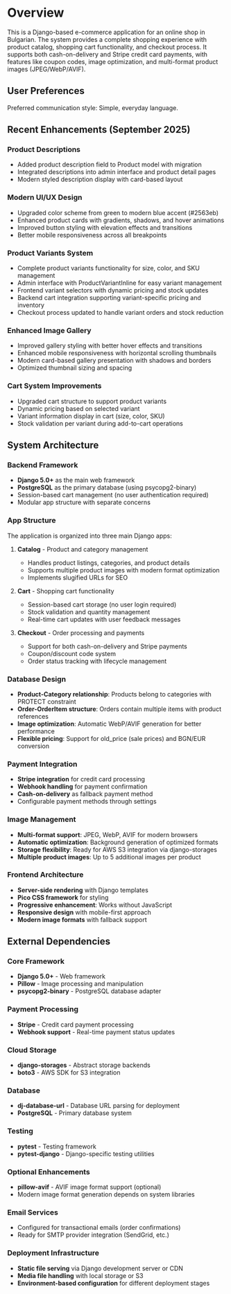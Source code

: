 # Overview

This is a Django-based e-commerce application for an online shop in Bulgarian. The system provides a complete shopping experience with product catalog, shopping cart functionality, and checkout process. It supports both cash-on-delivery and Stripe credit card payments, with features like coupon codes, image optimization, and multi-format product images (JPEG/WebP/AVIF).

## User Preferences

Preferred communication style: Simple, everyday language.

## Recent Enhancements (September 2025)

### Product Descriptions
- Added product description field to Product model with migration
- Integrated descriptions into admin interface and product detail pages
- Modern styled description display with card-based layout

### Modern UI/UX Design
- Upgraded color scheme from green to modern blue accent (#2563eb)
- Enhanced product cards with gradients, shadows, and hover animations
- Improved button styling with elevation effects and transitions
- Better mobile responsiveness across all breakpoints

### Product Variants System
- Complete product variants functionality for size, color, and SKU management
- Admin interface with ProductVariantInline for easy variant management
- Frontend variant selectors with dynamic pricing and stock updates
- Backend cart integration supporting variant-specific pricing and inventory
- Checkout process updated to handle variant orders and stock reduction

### Enhanced Image Gallery
- Improved gallery styling with better hover effects and transitions
- Enhanced mobile responsiveness with horizontal scrolling thumbnails
- Modern card-based gallery presentation with shadows and borders
- Optimized thumbnail sizing and spacing

### Cart System Improvements
- Upgraded cart structure to support product variants
- Dynamic pricing based on selected variant
- Variant information display in cart (size, color, SKU)
- Stock validation per variant during add-to-cart operations

## System Architecture

### Backend Framework
- **Django 5.0+** as the main web framework
- **PostgreSQL** as the primary database (using psycopg2-binary)
- Session-based cart management (no user authentication required)
- Modular app structure with separate concerns

### App Structure
The application is organized into three main Django apps:

1. **Catalog** - Product and category management
   - Handles product listings, categories, and product details
   - Supports multiple product images with modern format optimization
   - Implements slugified URLs for SEO

2. **Cart** - Shopping cart functionality
   - Session-based cart storage (no user login required)
   - Stock validation and quantity management
   - Real-time cart updates with user feedback messages

3. **Checkout** - Order processing and payments
   - Support for both cash-on-delivery and Stripe payments
   - Coupon/discount code system
   - Order status tracking with lifecycle management

### Database Design
- **Product-Category relationship**: Products belong to categories with PROTECT constraint
- **Order-OrderItem structure**: Orders contain multiple items with product references
- **Image optimization**: Automatic WebP/AVIF generation for better performance
- **Flexible pricing**: Support for old_price (sale prices) and BGN/EUR conversion

### Payment Integration
- **Stripe integration** for credit card processing
- **Webhook handling** for payment confirmation
- **Cash-on-delivery** as fallback payment method
- Configurable payment methods through settings

### Image Management
- **Multi-format support**: JPEG, WebP, AVIF for modern browsers
- **Automatic optimization**: Background generation of optimized formats
- **Storage flexibility**: Ready for AWS S3 integration via django-storages
- **Multiple product images**: Up to 5 additional images per product

### Frontend Architecture
- **Server-side rendering** with Django templates
- **Pico CSS framework** for styling
- **Progressive enhancement**: Works without JavaScript
- **Responsive design** with mobile-first approach
- **Modern image formats** with fallback support

## External Dependencies

### Core Framework
- **Django 5.0+** - Web framework
- **Pillow** - Image processing and manipulation
- **psycopg2-binary** - PostgreSQL database adapter

### Payment Processing
- **Stripe** - Credit card payment processing
- **Webhook support** - Real-time payment status updates

### Cloud Storage
- **django-storages** - Abstract storage backends
- **boto3** - AWS SDK for S3 integration

### Database
- **dj-database-url** - Database URL parsing for deployment
- **PostgreSQL** - Primary database system

### Testing
- **pytest** - Testing framework
- **pytest-django** - Django-specific testing utilities

### Optional Enhancements
- **pillow-avif** - AVIF image format support (optional)
- Modern image format generation depends on system libraries

### Email Services
- Configured for transactional emails (order confirmations)
- Ready for SMTP provider integration (SendGrid, etc.)

### Deployment Infrastructure
- **Static file serving** via Django development server or CDN
- **Media file handling** with local storage or S3
- **Environment-based configuration** for different deployment stages